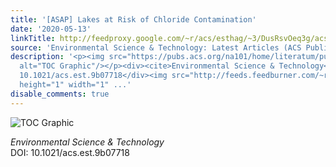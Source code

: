 ```yaml
---
title: '[ASAP] Lakes at Risk of Chloride Contamination'
date: '2020-05-13'
linkTitle: http://feedproxy.google.com/~r/acs/esthag/~3/DusRsvOeq3g/acs.est.9b07718
source: 'Environmental Science & Technology: Latest Articles (ACS Publications)'
description: '<p><img src="https://pubs.acs.org/na101/home/literatum/publisher/achs/journals/content/esthag/0/esthag.ahead-of-print/acs.est.9b07718/20200513/images/medium/es9b07718_0008.gif"
  alt="TOC Graphic"/></p><div><cite>Environmental Science & Technology</cite></div><div>DOI:
  10.1021/acs.est.9b07718</div><img src="http://feeds.feedburner.com/~r/acs/esthag/~4/DusRsvOeq3g"
  height="1" width="1" ...'
disable_comments: true
---
```

<p><img src="https://pubs.acs.org/na101/home/literatum/publisher/achs/journals/content/esthag/0/esthag.ahead-of-print/acs.est.9b07718/20200513/images/medium/es9b07718_0008.gif" alt="TOC Graphic"/></p><div><cite>Environmental Science & Technology</cite></div><div>DOI: 10.1021/acs.est.9b07718</div><img src="http://feeds.feedburner.com/~r/acs/esthag/~4/DusRsvOeq3g" height="1" width="1" ...